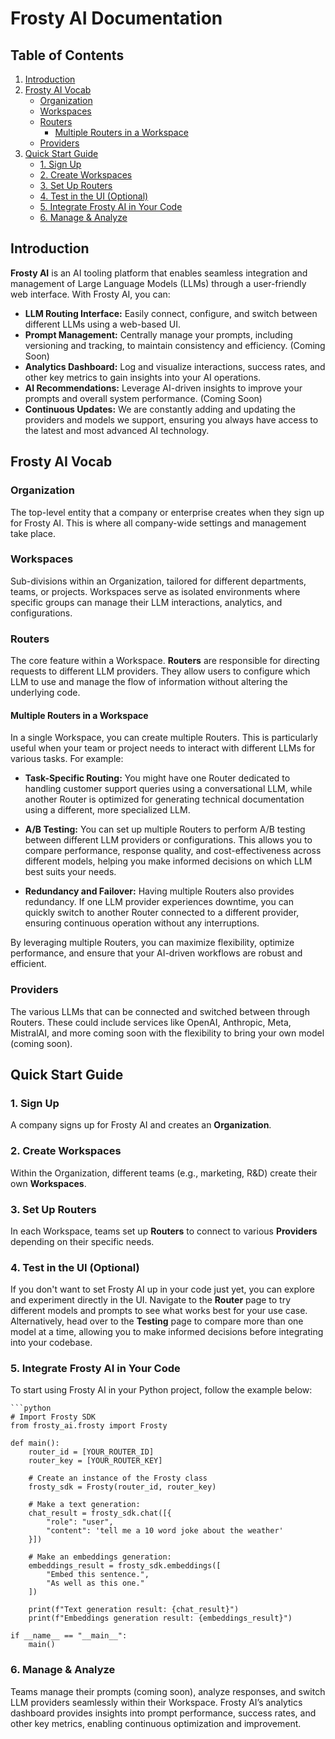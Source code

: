 # Frosty AI Documentation

## Table of Contents

1. [Introduction](#introduction)
2. [Frosty AI Vocab](#frosty-ai-vocab)
   - [Organization](#organization)
   - [Workspaces](#workspaces)
   - [Routers](#routers)
     - [Multiple Routers in a Workspace](#multiple-routers-in-a-workspace)
   - [Providers](#providers)
3. [Quick Start Guide](#quick-start-guide)
   - [1. Sign Up](#1-sign-up)
   - [2. Create Workspaces](#2-create-workspaces)
   - [3. Set Up Routers](#3-set-up-routers)
   - [4. Test in the UI (Optional)](#4-test-in-the-ui-optional)
   - [5. Integrate Frosty AI in Your Code](#5-integrate-frosty-ai-in-your-code)
   - [6. Manage & Analyze](#6-manage--analyze)

## Introduction

**Frosty AI** is an AI tooling platform that enables seamless integration and management of Large Language Models (LLMs) through a user-friendly web interface. With Frosty AI, you can:

- **LLM Routing Interface:** Easily connect, configure, and switch between different LLMs using a web-based UI.
- **Prompt Management:** Centrally manage your prompts, including versioning and tracking, to maintain consistency and efficiency. (Coming Soon)
- **Analytics Dashboard:** Log and visualize interactions, success rates, and other key metrics to gain insights into your AI operations.
- **AI Recommendations:** Leverage AI-driven insights to improve your prompts and overall system performance. (Coming Soon)
- **Continuous Updates:** We are constantly adding and updating the providers and models we support, ensuring you always have access to the latest and most advanced AI technology.

## Frosty AI Vocab

### Organization

The top-level entity that a company or enterprise creates when they sign up for Frosty AI. This is where all company-wide settings and management take place.

### Workspaces

Sub-divisions within an Organization, tailored for different departments, teams, or projects. Workspaces serve as isolated environments where specific groups can manage their LLM interactions, analytics, and configurations.

### Routers

The core feature within a Workspace. **Routers** are responsible for directing requests to different LLM providers. They allow users to configure which LLM to use and manage the flow of information without altering the underlying code.

#### Multiple Routers in a Workspace

In a single Workspace, you can create multiple Routers. This is particularly useful when your team or project needs to interact with different LLMs for various tasks. For example:

- **Task-Specific Routing:** You might have one Router dedicated to handling customer support queries using a conversational LLM, while another Router is optimized for generating technical documentation using a different, more specialized LLM.
  
- **A/B Testing:** You can set up multiple Routers to perform A/B testing between different LLM providers or configurations. This allows you to compare performance, response quality, and cost-effectiveness across different models, helping you make informed decisions on which LLM best suits your needs.

- **Redundancy and Failover:** Having multiple Routers also provides redundancy. If one LLM provider experiences downtime, you can quickly switch to another Router connected to a different provider, ensuring continuous operation without any interruptions.

By leveraging multiple Routers, you can maximize flexibility, optimize performance, and ensure that your AI-driven workflows are robust and efficient.

### Providers

The various LLMs that can be connected and switched between through Routers. These could include services like OpenAI, Anthropic, Meta, MistralAI, and more coming soon with the flexibility to bring your own model (coming soon).

## Quick Start Guide

### 1. Sign Up

A company signs up for Frosty AI and creates an **Organization**.

### 2. Create Workspaces

Within the Organization, different teams (e.g., marketing, R&D) create their own **Workspaces**.

### 3. Set Up Routers

In each Workspace, teams set up **Routers** to connect to various **Providers** depending on their specific needs.

### 4. Test in the UI (Optional)

If you don't want to set Frosty AI up in your code just yet, you can explore and experiment directly in the UI. Navigate to the **Router** page to try different models and prompts to see what works best for your use case. Alternatively, head over to the **Testing** page to compare more than one model at a time, allowing you to make informed decisions before integrating into your codebase.

### 5. Integrate Frosty AI in Your Code

To start using Frosty AI in your Python project, follow the example below:

    ```python
    # Import Frosty SDK
    from frosty_ai.frosty import Frosty

    def main():
        router_id = [YOUR_ROUTER_ID]
        router_key = [YOUR_ROUTER_KEY]

        # Create an instance of the Frosty class
        frosty_sdk = Frosty(router_id, router_key)

        # Make a text generation:
        chat_result = frosty_sdk.chat([{
            "role": "user", 
            "content": 'tell me a 10 word joke about the weather'
        }])

        # Make an embeddings generation:
        embeddings_result = frosty_sdk.embeddings([
            "Embed this sentence.", 
            "As well as this one."
        ])

        print(f"Text generation result: {chat_result}")
        print(f"Embeddings generation result: {embeddings_result}")

    if __name__ == "__main__":
        main()

### 6. Manage & Analyze

Teams manage their prompts (coming soon), analyze responses, and switch LLM providers seamlessly within their Workspace. Frosty AI’s analytics dashboard provides insights into prompt performance, success rates, and other key metrics, enabling continuous optimization and improvement.
